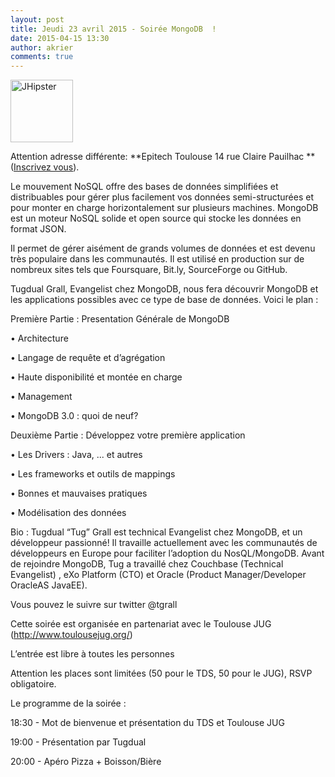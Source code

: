 ```yaml
---
layout: post
title: Jeudi 23 avril 2015 - Soirée MongoDB  !
date: 2015-04-15 13:30
author: akrier
comments: true
---
```

<img class="alignleft" alt="JHipster" src="http://aboutmmfco.wpengine.netdna-cdn.com/wp-content/uploads/2013/02/mongodb-sq.png" width="100" />

Attention adresse différente: **Epitech Toulouse 14 rue Claire Pauilhac ** ([Inscrivez vous](http://jugevents.org/jugevents/event/show.html?id=55909)).

Le mouvement NoSQL offre des bases de données simplifiées et distribuables pour gérer plus facilement vos données semi-structurées et pour monter en charge horizontalement sur plusieurs machines. MongoDB est un moteur NoSQL solide et open source qui stocke les données en format JSON.

Il permet de gérer aisément de grands volumes de données et est devenu très populaire dans les communautés. Il est utilisé en production sur de nombreux sites tels que Foursquare, Bit.ly, SourceForge ou GitHub.

Tugdual Grall, Evangelist chez MongoDB, nous fera découvrir MongoDB et les applications possibles avec ce type de base de données. Voici le plan :



Première Partie : Presentation Générale de MongoDB


• Architecture

• Langage de requête et d’agrégation

• Haute disponibilité et montée en charge

• Management

• MongoDB 3.0 : quoi de neuf?

Deuxième Partie : Développez votre première application

• Les Drivers : Java, ... et autres

• Les frameworks et outils de mappings

• Bonnes et mauvaises pratiques

• Modélisation des données


Bio :
Tugdual “Tug” Grall est technical Evangelist chez MongoDB, et un développeur passionné! Il travaille actuellement avec les communautés de développeurs en Europe pour faciliter l’adoption du NosQL/MongoDB. Avant de rejoindre MongoDB, Tug a travaillé chez Couchbase (Technical Evangelist) , eXo Platform (CTO) et Oracle (Product Manager/Developer OracleAS JavaEE).

Vous pouvez le suivre sur twitter @tgrall


Cette soirée est organisée en partenariat avec le Toulouse JUG (http://www.toulousejug.org/)

L’entrée est libre à toutes les personnes 

Attention les places sont limitées (50 pour le TDS, 50 pour le JUG),  RSVP obligatoire.  

Le programme de la soirée :


18:30 -  Mot de bienvenue et présentation du TDS et Toulouse JUG

19:00 - Présentation par Tugdual  

20:00 - Apéro Pizza + Boisson/Bière